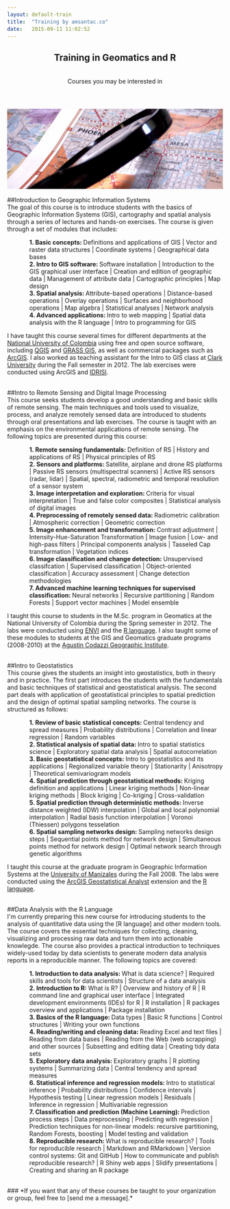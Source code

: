 ```yaml
---
layout: default-train
title:  "Training by amsantac.co"
date:   2015-09-11 11:02:52
---
```

<header>
<h2>Training in Geomatics and R</h2>
<br>
<span class="byline">Courses you may be interested in</span>
</header>

<a href="" class="image full"><img src="/images/static/training-fig-1.png" alt="" /></a>
<br>

##Introduction to Geographic Information Systems
<br>
The goal of this course is to introduce students with the basics of Geographic Information Systems (GIS), cartography and spatial analysis through a series of lectures and hands-on exercises. The course is given through a set of modules that includes:

<ul style="margin-left:2em; list-style-type:none">
  <li><strong>1. Basic concepts: </strong>Definitions and applications of GIS | Vector and raster data structures | Coordinate systems | Geographical data bases</li>
  <li><strong>2. Intro to GIS software: </strong>Software installation | Introduction to the GIS graphical user interface | Creation and edition of geographic data | Management of attribute data | Cartographic principles | Map design</li>
  <li><strong>3. Spatial analysis: </strong>Attribute-based operations | Distance-based operations | Overlay operations | Surfaces and neighborhood operations | Map algebra | Statistical analyses | Network analysis</li>
  <li><strong>4. Advanced applications: </strong>Intro to web mapping | Spatial data analysis with the R language | Intro to programming for GIS
</ul>

I have taught this course several times for different departments at the [National University of Colombia] using free and open source software, including [QGIS] and [GRASS GIS], as well as commercial packages such as [ArcGIS]. I also worked as teaching assistant for the Intro to GIS class at [Clark University] during the Fall semester in 2012. The lab exercises were conducted using ArcGIS and [IDRISI].

<br>
##Intro to Remote Sensing and Digital Image Processing
<br>
This course seeks students develop a good understanding and basic skills of remote sensing. The main techniques and tools used to visualize, process, and analyze remotely sensed data are introduced to students through oral presentations and lab exercises. The course is taught with an emphasis on the environmental applications of remote sensing. The following topics are presented during this course:

<ul style="margin-left:2em; list-style-type:none">
  <li><strong>1. Remote sensing fundamentals: </strong>Definition of RS | History and applications of RS  | Physical principles of RS</li>
  <li><strong>2. Sensors and platforms: </strong>Satellite, airplane and drone RS platforms | Passive RS sensors (multispectral scanners) | Active RS sensors (radar, lidar) | Spatial, spectral, radiometric and temporal resolution of a sensor system</li>
  <li><strong>3. Image interpretation and exploration: </strong>Criteria for visual interpretation | True and false color composites | Statistical analysis of digital images</li>
  <li><strong>4. Preprocessing of remotely sensed data: </strong>Radiometric calibration | Atmospheric correction | Geometric correction</li>
  <li><strong>5. Image enhancement and transformation: </strong>Contrast adjustment | Intensity-Hue-Saturation Transformation | Image fusion | Low- and high-pass filters | Principal components analysis | Tasseled Cap transformation | Vegetation indices</li>
  <li><strong>6. Image classification and change detection: </strong>Unsupervised classifcation | Supervised classification | Object-oriented classification | Accuracy assessment | Change detection methodologies</li>
  <li><strong>7. Advanced machine learning techniques for supervised classification: </strong>Neural networks | Recursive partitioning | Random Forests | Support vector machines | Model ensemble</li>
</ul>

I taught this course to students in the M.Sc. program in Geomatics at the National University of Colombia during the Spring semester in 2012. The labs were conducted using [ENVI] and the [R language]. I also taught some of these modules to students at the GIS and Geomatics graduate programs (2008-2010) at the [Agustin Codazzi Geographic Institute]. 

<br>
##Intro to Geostatistics
<br>
This course gives the students an insight into geostatistics, both in theory and in practice. The first part introduces the students with the fundamentals and basic techniques of statistical and geostatistical analysis. The second part deals with application of geostatistical principles to spatial prediction and the design of optimal spatial sampling networks. The course is structured as follows:

<ul style="margin-left:2em; list-style-type:none">
  <li><strong>1. Review of basic statistical concepts: </strong>Central tendency and spread measures | Probability distributions | Correlation and linear regression | Random variables</li>
  <li><strong>2. Statistical analysis of spatial data: </strong>Intro to spatial statistics science | Exploratory spatial data analysis | Spatial autocorrelation</li>
  <li><strong>3. Basic geostatistical concepts: </strong>Intro to geostatistics and its applications | Regionalized variable theory | Stationarity | Anisotropy | Theoretical semivariogram models</li>
  <li><strong>4. Spatial prediction through geostatistical methods: </strong>Kriging definition and applications | Linear kriging methods | Non-linear kriging methods | Block kriging | Co-kriging | Cross-validation
  <li><strong>5. Spatial prediction through deterministic methods: </strong>Inverse distance weighted (IDW) interpolation | Global and local polynomial interpolation | Radial basis function interpolation | Voronoi (Thiessen) polygons tesselation
  <li><strong>6. Spatial sampling networks design: </strong>Sampling networks design steps | Sequential points method for network design | Simultaneous points method for network design | Optimal network search through genetic algorithms 
</ul>

I taught this course at the graduate program in Geographic Information Systems at the [University of Manizales] during the Fall 2008. The labs were conducted using the [ArcGIS Geostatistical Analyst] extension and the [R language].

<br>
##Data Analysis with the R Language
<br>
I'm currently preparing this new course for introducing students to the analysis of quantitative data using the [R language] and other modern tools. The course covers the essential techniques for collecting, cleaning, visualizing and processing raw data and turn them into actionable knowlegde. The course also provides a practical introduction to techniques widely-used today by data scientists to generate modern data analysis reports in a reproducible manner. The following topics are covered:    

<ul style="margin-left:2em; list-style-type:none">
  <li><strong>1. Introduction to data analysis: </strong>What is data science? | Required skills and tools for data scientists | Structure of a data analysis</li>
  <li><strong>2. Introduction to R: </strong>What is R? | Overview and history of R | R command line and graphical user interface | Integrated development environments (IDEs) for R | R installation | R packages overview and applications | Package installation</li>
  <li><strong>3. Basics of the R language: </strong>Data types | Basic R functions | Control structures | Writing your own functions</li>
  <li><strong>4. Reading/writing and cleaning data: </strong>Reading Excel and text files | Reading from data bases | Reading from the Web (web scrapping) and other sources | Subsetting and editing data | Creating tidy data sets</li>
  <li><strong>5. Exploratory data analysis: </strong>Exploratory graphs | R plotting systems | Summarizing data | Central tendency and spread measures</li>
  <li><strong>6. Statistical inference and regression models: </strong>Intro to statistical inference | Probability distributions | Confidence intervals | Hypothesis testing | Linear regression models | Residuals | Inference in regression | Multivariable regression</li>
  <li><strong>7. Classification and prediction (Machine Learning): </strong>Prediction process steps | Data preprocessing | Predicting with regression | Prediction techniques for non-linear models: recursive partitioning, Random Forests, boosting  | Model testing and validation</li>
  <li><strong>8. Reproducible research: </strong>What is reproducible research? | Tools for reproducible research | Markdown and RMarkdown | Version control systems: Git and GitHub | How to communicate and publish reproducible research? | R Shiny web apps | Slidify presentations | Creating and sharing an R package </li>
</ul>

<br>
### *If you want that any of these courses be taught to your organization or group, feel free to [send me a message].*

[QGIS]: http://www.qgis.org/
[GRASS GIS]: https://grass.osgeo.org/
[ArcGIS]: https://www.arcgis.com/
[National University of Colombia]: http://unal.edu.co
[Clark University]: http://clarku.edu
[send me a message]: contact.html
[R language]: http://r-project.org
[ArcGIS Geostatistical Analyst]: http://www.esri.com/software/arcgis/extensions/geostatistical
[University of Manizales]: http://www.umanizales.edu.co/
[IDRISI]: https://clarklabs.org/
[ENVI]: http://www.exelisvis.com/ProductsServices/ENVIProducts/ENVI.aspx
[Agustin Codazzi Geographic Institute]: http://www.igac.gov.co
